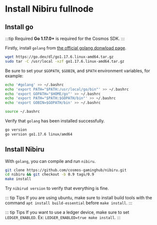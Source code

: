 # Install Nibiru fullnode

## Install go

:::tip Required
**Go 1.17.0+** is required for the Cosmos SDK.
:::

Firstly, install `golang` from [the official golang donwload page](https://golang.org/dl/).

```sh
wget https://go.dev/dl/go1.17.6.linux-amd64.tar.gz
sudo tar -C /usr/local -xzf go1.17.6.linux-amd64.tar.gz
```

Be sure to set your `$GOPATH`, `$GOBIN`, and `$PATH` environment variables, for example:

```sh
echo '#golang' >> ~/.bashrc
echo 'export PATH="$PATH:/usr/local/go/bin"' >> ~/.bashrc
echo 'export GOPATH="$HOME/go"' >> ~/.bashrc
echo 'export PATH="$PATH:$GOPATH/bin"' >> ~/.bashrc
echo 'export GOBIN=$GOPATH/bin' >> ~/.bashrc

source ~/.bashrc
```

Verify that `golang` has been installed successfully.

```sh
go version
go version go1.17.6 linux/amd64
```


## Install Nibiru
With `golang`, you can compile and run `nibiru`.

```sh
git clone https://github.com/cosmos-gaminghub/nibiru.git
cd nibiru && git checkout -b 0.9 tags/0.9
make install
```

Try `nibirud version` to verify that everything is fine.

::: tip Tips
If you are using ubuntu, make sure to install build tools with the command `apt install build-essential` before `make install`.
:::

::: tip Tips
If you want to use a ledger device, make sure to set `LEDGER_ENABLED`. Ex: `LEDGER_ENABLED=true make install`.
:::
